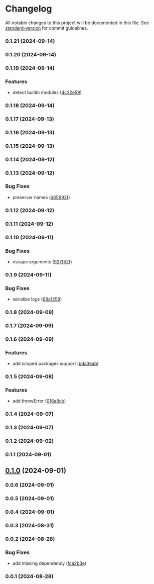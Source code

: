 # Changelog

All notable changes to this project will be documented in this file. See [standard-version](https://github.com/conventional-changelog/standard-version) for commit guidelines.

### 0.1.21 (2024-09-14)

### 0.1.20 (2024-09-14)

### 0.1.19 (2024-09-14)


### Features

* detect builtin modules ([4c32e59](https://github.com/Kikobeats/isolated-function/commit/4c32e59c4acbb84aa119c482bbfaf57dc1a0c615))

### 0.1.18 (2024-09-14)

### 0.1.17 (2024-09-13)

### 0.1.16 (2024-09-13)

### 0.1.15 (2024-09-13)

### 0.1.14 (2024-09-12)

### 0.1.13 (2024-09-12)


### Bug Fixes

* preserver names ([d65993f](https://github.com/Kikobeats/isolated-function/commit/d65993f91a186e62a211cc8903f112d3849f8cbe))

### 0.1.12 (2024-09-12)

### 0.1.11 (2024-09-12)

### 0.1.10 (2024-09-11)


### Bug Fixes

* escape arguments ([927f52f](https://github.com/Kikobeats/isolated-function/commit/927f52fe326092c36ca2c06d105339acad35a7c5))

### 0.1.9 (2024-09-11)


### Bug Fixes

* serialize logs ([68a1358](https://github.com/Kikobeats/isolated-function/commit/68a135809c43db224120019f0e0b0074c6f8bda6))

### 0.1.8 (2024-09-09)

### 0.1.7 (2024-09-09)

### 0.1.6 (2024-09-09)


### Features

* add scoped packages support ([bda3eab](https://github.com/Kikobeats/isolated-function/commit/bda3eab471956152933e1094dff8795a4587f6ee))

### 0.1.5 (2024-09-08)


### Features

* add throwError ([016a8cb](https://github.com/Kikobeats/isolated-function/commit/016a8cbe7ab3d0b3fd91e0595b9ad205f6ecf720))

### 0.1.4 (2024-09-07)

### 0.1.3 (2024-09-07)

### 0.1.2 (2024-09-02)

### 0.1.1 (2024-09-01)

## [0.1.0](https://github.com/Kikobeats/isolated-function/compare/v0.0.6...v0.1.0) (2024-09-01)

### 0.0.6 (2024-09-01)

### 0.0.5 (2024-09-01)

### 0.0.4 (2024-09-01)

### 0.0.3 (2024-08-31)

### 0.0.2 (2024-08-28)


### Bug Fixes

* add missing dependency ([fca2b3e](https://github.com/Kikobeats/isolated-function/commit/fca2b3e926167594bcc6ad158b08d0fa5f5f9c0d))

### 0.0.1 (2024-08-28)
